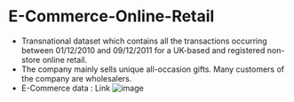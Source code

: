 # E-Commerce-Online-Retail
- Transnational dataset which contains all the transactions occurring between 01/12/2010 and 09/12/2011 for a UK-based and registered non-store online retail. 
- The company mainly sells unique all-occasion gifts. Many customers of the company are wholesalers.
- E-Commerce data : Link
![image](https://user-images.githubusercontent.com/91349520/150857366-9d4c99ad-652f-4ee2-bc1c-6c4d458de4b5.png)
